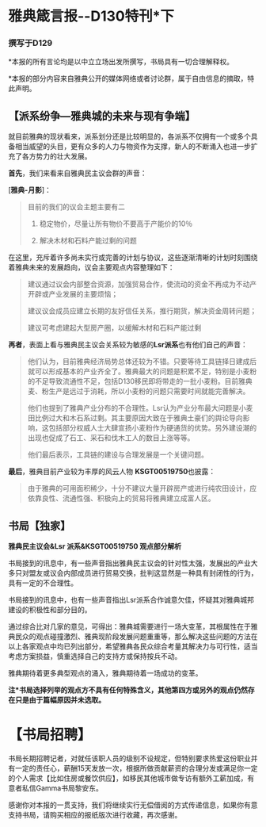 # 雅典箴言报--D130特刊*下
### 撰写于D129

*本报的所有言论均是以中立立场出发所撰写，书局具有一切合理解释权。 

*本报的部分内容来自雅典公开的媒体网络或者讨论群，属于自由信息的摘取，特此声明。

## 【派系纷争—雅典城的未来与现有争端】

就目前雅典的现状看来，派系划分还是比较明显的，各派系不仅拥有一个或多个具备相当威望的头目，更有众多的人力与物资作为支撑，新人的不断涌入也进一步扩充了各方势力的壮大发展。

**首先**，我们来看来自雅典民主议会群的声音：

[**雅典-月影**]：

>目前的我们的议会主题主要有二 
>
>1.	稳定物价，尽量让所有物价不要高于产能价的10％ 
>
>2.	解决木材和石料产能过剩的问题

在这里，充斥着许多尚未实行或完善的计划与协议，这些逐渐清晰的计划时刻围绕着雅典未来的发展趋向，议会主要观点内容整理如下：

> 建议通过议会内部整合资源，加强贸易合作，使流动的资金不再成为不动产开辟或产业发展的主要烦恼； 
>
> 建议议会成员应建立长期的友好信任关系，推行期货，解决资金周转问题； 
>
> 建议可考虑建起大型房产圈，以缓解木材和石料产能过剩 



**再者**，表面上看与雅典民主议会关系较为敏感的**Lsr派系**也有他们自己的声音：

> 他们认为，目前雅典经济局势总体还较为不错。只要等待工具链择日建成后就可以形成基本的产业齐全了。雅典最大的问题是积累不足，特别是小麦粉的不足导致流通性不足，包括D130移民即将带走的一批小麦粉。目前雅典麦、粉生产是远过于消耗，所以小麦粉的问题只需要时间就能完善解决。 
>
> 他们也提到了雅典产业分布的不合理性。Lsr认为产业分布最大问题是小麦田比例过大和木石系过剩。其主要原因大致在于雅典土豪们的舆论导向影响，这包括部分权威人士大肆宣扬小麦粉作为硬通货的优势。另外建设潮的出现也促成了石工、采石和伐木工人的数目上涨等等。 
>
> 他们最后表示，工具链的建设与合理发展是一个关键问题。 



**最后**，雅典目前产业较为丰厚的风云人物 **KSGT00519750**也披露：

> 由于雅典的可用面积稀少，十分不建议大量开辟房产或进行纯农田设计，应依靠良性、流通性强、积极向上的贸易将雅典建立成富人区。 

## 书局【独家】
**雅典民主议会&Lsr 派系&KSGT00519750 观点部分解析**

书局接到的讯息中，有一些声音指出雅典民主议会的针对性太强，发展出的产业大多只对盟友或议会内部成员进行贸易交换，批判这显然是一种具有封闭性的行为，具有一定的不合理性。 

书局接到的讯息中，也有一些声音指出Lsr派系合作诚意欠佳，怀疑其对雅典城邦建设的积极性和部分目的。 

通过综合比对几家的意见，可得出：雅典城需要进行一场大变革，其根属性在于雅典民众的观点碰撞激烈、雅典现阶段发展问题重重等，那么解决这些问题的方法在以上各家观点中均已列出部分，希望雅典各民众综合考量其解决力与可行性，适当考虑方案损益，慎重选择自己的支持方或保持按兵不动。 

雅典期待着更多典型观点的涌入，雅典期待着一场成功的变革。

**注*书局选择列举的观点方不具有任何特殊含义，其他第四方或另外的观点仍然存在只是由于篇幅原因并未选取。**

# 【书局招聘】 

书局长期招聘记者，对就任该职人员的级别不设规定，但特别要求热爱这份职业并有一定的责任心，薪酬15天发放一次，根据所做贡献薪资的合理分发或满足你一定的个人需求【比如住房或餐饮供应】，如移民其他城市做专访有额外工薪加成，有意者私信Gamma书局黎安东。

感谢你对本报的一贯支持，我们将继续实行无偿借阅的方式传递信息，如果你有意支持书局，请购买相应的报纸版次进行收藏，再次感谢。
